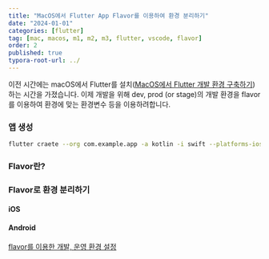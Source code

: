 ```yaml
---
title: "MacOS에서 Flutter App Flavor를 이용하여 환경 분리하기"
date: "2024-01-01"
categories: [flutter]
tag: [mac, macos, m1, m2, m3, flutter, vscode, flavor]
order: 2
published: true
typora-root-url: ../
---
```


이전 시간에는 macOS에서 Flutter를 설치([MacOS에서 Flutter 개발 환경 구축하기](https://gennyoon.github.io/flutter/flutter-basic/)) 하는 시간을 가졌습니다. 이제 개발을 위해 dev, prod (or stage)의 개발 환경을 flavor를 이용하여 환경에 맞는 환경변수 등을 이용하려합니다.

### 앱 생성

```bash
flutter craete --org com.example.app -a kotlin -i swift --platforms-ios,android {app_name}
```

### Flavor란?

### Flavor로 환경 분리하기

#### iOS

#### Android

[flavor를 이용한 개발, 운영 환경 설정](https://velog.io/@udong85/Flutter-flavor-%EB%A5%BC-%EC%9D%B4%EC%9A%A9%ED%95%9C-%EA%B0%9C%EB%B0%9C-%EC%9A%B4%EC%98%81-%ED%99%98%EA%B2%BD-%EC%84%A4%EC%A0%95)
